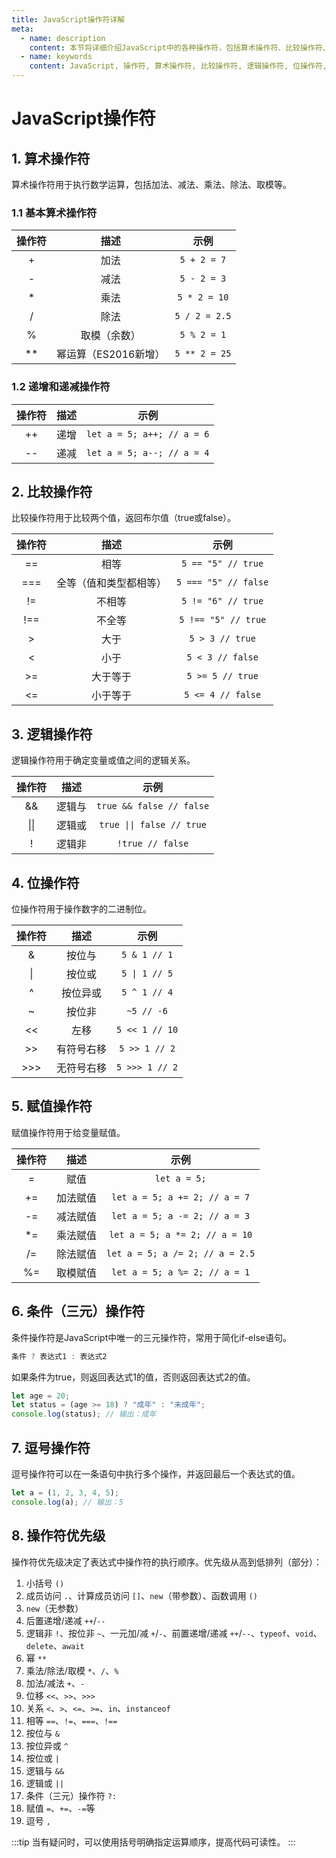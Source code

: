 ```yaml
---
title: JavaScript操作符详解
meta:
  - name: description
    content: 本节将详细介绍JavaScript中的各种操作符，包括算术操作符、比较操作符、逻辑操作符、位操作符、赋值操作符等
  - name: keywords
    content: JavaScript, 操作符, 算术操作符, 比较操作符, 逻辑操作符, 位操作符, 赋值操作符, 条件操作符, 逗号操作符, 运算符优先级
---
```


# JavaScript操作符

## 1. 算术操作符

算术操作符用于执行数学运算，包括加法、减法、乘法、除法、取模等。

### 1.1 基本算术操作符

| 操作符 | 描述 | 示例 |
| :--: | :--: | :--: |
| + | 加法 | `5 + 2 = 7` |
| - | 减法 | `5 - 2 = 3` |
| * | 乘法 | `5 * 2 = 10` |
| / | 除法 | `5 / 2 = 2.5` |
| % | 取模（余数）| `5 % 2 = 1` |
| ** | 幂运算（ES2016新增）| `5 ** 2 = 25` |

### 1.2 递增和递减操作符

| 操作符 | 描述 | 示例 |
| :--: | :--: | :--: |
| ++ | 递增 | `let a = 5; a++; // a = 6` |
| -- | 递减 | `let a = 5; a--; // a = 4` |

## 2. 比较操作符

比较操作符用于比较两个值，返回布尔值（true或false）。

| 操作符 | 描述 | 示例 |
| :--: | :--: | :--: |
| == | 相等 | `5 == "5" // true` |
| === | 全等（值和类型都相等）| `5 === "5" // false` |
| != | 不相等 | `5 != "6" // true` |
| !== | 不全等 | `5 !== "5" // true` |
| > | 大于 | `5 > 3 // true` |
| < | 小于 | `5 < 3 // false` |
| >= | 大于等于 | `5 >= 5 // true` |
| <= | 小于等于 | `5 <= 4 // false` |

## 3. 逻辑操作符

逻辑操作符用于确定变量或值之间的逻辑关系。

| 操作符 | 描述 | 示例 |
| :--: | :--: | :--: |
| && | 逻辑与 | `true && false // false` |
| \|\| | 逻辑或 | `true \|\| false // true` |
| ! | 逻辑非 | `!true // false` |

## 4. 位操作符

位操作符用于操作数字的二进制位。

| 操作符 | 描述 | 示例 |
| :--: | :--: | :--: |
| & | 按位与 | `5 & 1 // 1` |
| \| | 按位或 | `5 \| 1 // 5` |
| ^ | 按位异或 | `5 ^ 1 // 4` |
| ~ | 按位非 | `~5 // -6` |
| << | 左移 | `5 << 1 // 10` |
| >> | 有符号右移 | `5 >> 1 // 2` |
| >>> | 无符号右移 | `5 >>> 1 // 2` |

## 5. 赋值操作符

赋值操作符用于给变量赋值。

| 操作符 | 描述 | 示例 |
| :--: | :--: | :--: |
| = | 赋值 | `let a = 5;` |
| += | 加法赋值 | `let a = 5; a += 2; // a = 7` |
| -= | 减法赋值 | `let a = 5; a -= 2; // a = 3` |
| *= | 乘法赋值 | `let a = 5; a *= 2; // a = 10` |
| /= | 除法赋值 | `let a = 5; a /= 2; // a = 2.5` |
| %= | 取模赋值 | `let a = 5; a %= 2; // a = 1` |

## 6. 条件（三元）操作符

条件操作符是JavaScript中唯一的三元操作符，常用于简化if-else语句。

```js
条件 ? 表达式1 : 表达式2
```

如果条件为true，则返回表达式1的值，否则返回表达式2的值。

```js
let age = 20;
let status = (age >= 18) ? "成年" : "未成年";
console.log(status); // 输出：成年
```

## 7. 逗号操作符

逗号操作符可以在一条语句中执行多个操作，并返回最后一个表达式的值。

```js
let a = (1, 2, 3, 4, 5);
console.log(a); // 输出：5
```

## 8. 操作符优先级

操作符优先级决定了表达式中操作符的执行顺序。优先级从高到低排列（部分）：

1. 小括号 `()`
2. 成员访问 `.`、计算成员访问 `[]`、`new`（带参数）、函数调用 `()`
3. `new`（无参数）
4. 后置递增/递减 `++`/`--`
5. 逻辑非 `!`、按位非 `~`、一元加/减 `+`/`-`、前置递增/递减 `++`/`--`、`typeof`、`void`、`delete`、`await`
6. 幂 `**`
7. 乘法/除法/取模 `*`、`/`、`%`
8. 加法/减法 `+`、`-`
9. 位移 `<<`、`>>`、`>>>`
10. 关系 `<`、`>`、`<=`、`>=`、`in`、`instanceof`
11. 相等 `==`、`!=`、`===`、`!==`
12. 按位与 `&`
13. 按位异或 `^`
14. 按位或 `|`
15. 逻辑与 `&&`
16. 逻辑或 `||`
17. 条件（三元）操作符 `?:`
18. 赋值 `=`、`+=`、`-=`等
19. 逗号 `,`

:::tip
当有疑问时，可以使用括号明确指定运算顺序，提高代码可读性。
:::

<Utterances />